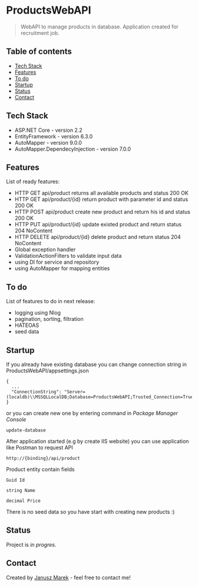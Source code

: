 # ProductsWebAPI
> WebAPI to manage products in database. Application created for recruitment job. 

## Table of contents
* [Tech Stack](#tech-stack)
* [Features](#features)
* [To do](#to-do)
* [Startup](#startup)
* [Status](#status)
* [Contact](#contact)

## Tech Stack
* ASP.NET Core - version 2.2
* EntityFramework - version 6.3.0
* AutoMapper - version 9.0.0
* AutoMapper.DependecyInjection - version 7.0.0

## Features
List of ready features:
* HTTP GET api/product returns all available products and status 200 OK
* HTTP GET api/product/{id} return product with parameter id and status 200 OK
* HTTP POST api/product create new product and return his id and status 200 OK
* HTTP PUT api/product/{id} update existed product and return status 204 NoContent
* HTTP DELETE api/product/{id} delete product and return status 204 NoContent
* Global exception handler
* ValidationActionFilters to validate input data
* using DI for service and repository 
* using AutoMapper for mapping entities

## To do
List of features to do in next release:
* logging using Nlog
* pagination, sorting, filtration
* HATEOAS
* seed data

## Startup
If you already have existing database you can change connection string in ProductsWebAPI/appsettings.json
```
{
  ...
  "ConnectionString": "Server=(localdb)\\MSSQLLocalDB;Database=ProductsWebAPI;Trusted_Connection=True;MultipleActiveResultSets=true"
}
```
or you can create new one by entering command in <i>Package Manager Console</i>
```
update-database
```
After application started (e.g by create IIS website) you can use application like Postman to request API
```
http://{binding}/api/product 
```
Product entity contain fields
```
Guid Id

string Name

decimal Price
```
There is no seed data so you have start with creating new products :)

## Status
Project is _in progres_.

## Contact
Created by [Janusz Marek](https://www.linkedin.com/in/janusz-marek/) - feel free to contact me!

